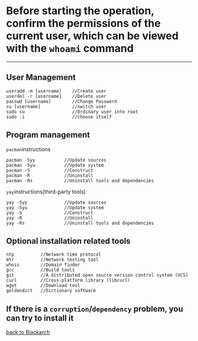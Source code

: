 # Before starting the operation, confirm the permissions of the current user, which can be viewed with the `whoami` command
-----------------------------------------------
## User Management
    useradd -m [username]    //Create user
    userdel -r [username]    //Delete user
    passwd [username]        //Change Password
    su [username]            //switch user
    sudo su                  //Ordinary user into root
    sudo -i                  //choose itself

## Program management
`pacman`instructions

    pacman -Syy           //Update sources
    pacman -Syu           //Update system
    pacman -S             //Construct
    pacman -R             //Uninstall
    pacman -Rs            //Uninstall tools and dependencies

 `yay`instructions(third-party tools)
 
    yay -Syy              //Update sources
    yay -Syu              //Update system
    yay -S                //Construct
    yay -R                //Uninstall
    yay -Rs               //Uninstall tools and dependencies
    
## Optional installation related tools
    ntp          //Network time protocol
    mtr          //Network testing tool
    whois        //Domain finder
    gcc          //Build tools
    git          //A distributed open source version control system (VCS)
    curl         //Cross-platform library (libcurl)
    wget         //Download tool
    goldendict   //Dictionary software

## If there is a `corruption`/`dependency` problem, you can try to install it

[back to Blackarch](https://github.com/pro1tocol/Linux-Novice-Function-1.0.2/tree/main/Blackarch)
